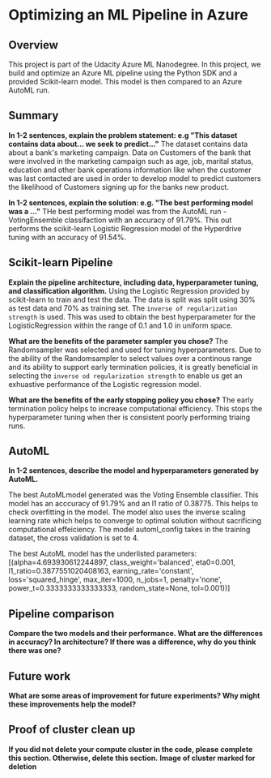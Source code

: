 # Optimizing an ML Pipeline in Azure

## Overview
This project is part of the Udacity Azure ML Nanodegree.
In this project, we build and optimize an Azure ML pipeline using the Python SDK and a provided Scikit-learn model.
This model is then compared to an Azure AutoML run.

## Summary
**In 1-2 sentences, explain the problem statement: e.g "This dataset contains data about... we seek to predict..."**
The dataset contains data about a bank's marketing campaign. Data on Customers of the bank that were involved in the marketing campaign such as age, job, marital status, education and other bank operations information like when the customer was last contacted are used in order to develop model to predict customers the likelihood of Customers signing up for the banks new product.

**In 1-2 sentences, explain the solution: e.g. "The best performing model was a ..."**
THe best performing model was from the AutoML run - VotingEnsemble classifaction with an accuracy of 91.79%. This out performs the scikit-learn Logistic Regression model of the Hyperdrive tuning with an accuracy of 91.54%.
## Scikit-learn Pipeline
**Explain the pipeline architecture, including data, hyperparameter tuning, and classification algorithm.**
Using the Logistic Regression provided by scikit-learn to train and test the data.
The data is split was split using 30% as test data and 70% as training set. The `inverse of regularization strength` is used. This was used to obtain the best hyperparameter for the LogisticRegression within the range of 0.1 and 1.0 in uniform space.

**What are the benefits of the parameter sampler you chose?**
The Randomsampler was selected and used for tuning hyperparameters. Due to the ability of the Randomsampler to select values over a continous range and its ability to support  early termination policies, it is greatly beneficial in selecting the `inverse od regularization strength` to enable us get an exhuastive performance of the Logistic regression model.

**What are the benefits of the early stopping policy you chose?**
The early termination policy helps to increase computational efficiency. This stops the hyperparameter tuning when ther is consistent poorly performing triaing runs.

## AutoML
**In 1-2 sentences, describe the model and hyperparameters generated by AutoML.**

The best AutoMLmodel generated was the Voting Ensemble classifier. This model has an acccuracy of 91.79% and an l1 ratio of 0.38775. This helps to check overfitting in the model. The model also uses the inverse scaling learning rate which helps to converge to optimal solution without sacrificing computational effeiciency. The model automl_config takes in the training dataset, the cross validation is set to 4.  

The best AutoML model has the underlisted parameters:
 [(alpha=4.693930612244897, class_weight='balanced', eta0=0.001, l1_ratio=0.3877551020408163, earning_rate='constant', loss='squared_hinge', max_iter=1000, n_jobs=1, penalty='none', power_t=0.3333333333333333, random_state=None, tol=0.001))]

## Pipeline comparison
**Compare the two models and their performance. What are the differences in accuracy? In architecture? If there was a difference, why do you think there was one?**

## Future work
**What are some areas of improvement for future experiments? Why might these improvements help the model?**

## Proof of cluster clean up
**If you did not delete your compute cluster in the code, please complete this section. Otherwise, delete this section.**
**Image of cluster marked for deletion**
